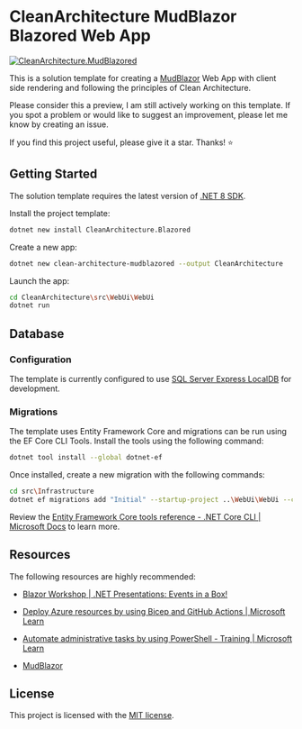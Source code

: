 # CleanArchitecture MudBlazor Blazored Web App

[![CleanArchitecture.MudBlazored](https://github.com/ubhaya/CleanArchitecture.Blazored/actions/workflows/CleanArchitecture.MudBlazored.yml/badge.svg)](https://github.com/ubhaya/CleanArchitecture.Blazored/actions/workflows/CleanArchitecture.MudBlazored.yml)

This is a solution template for creating a [MudBlazor](https://mudblazor.com/) Web App with client side rendering and following the principles of Clean Architecture.

Please consider this a preview, I am still actively working on this template. If you spot a problem or would like to suggest an improvement, please let me know by creating an issue.

If you find this project useful, please give it a star. Thanks! ⭐

## Getting Started
The solution template requires the latest version of [.NET 8 SDK](https://dotnet.microsoft.com/en-us/download/dotnet/8.0).

Install the project template:

```bash
dotnet new install CleanArchitecture.Blazored
```

Create a new app:

```bash
dotnet new clean-architecture-mudblazored --output CleanArchitecture
```

Launch the app:
```bash
cd CleanArchitecture\src\WebUi\WebUi
dotnet run
```

## Database
### Configuration
The template is currently configured to use [SQL Server Express LocalDB](https://learn.microsoft.com/en-us/sql/database-engine/configure-windows/sql-server-express-localdb?view=sql-server-ver16) for development.

### Migrations
The template uses Entity Framework Core and migrations can be run using the EF Core CLI Tools. Install the tools using the following command:

```bash
dotnet tool install --global dotnet-ef
```

Once installed, create a new migration with the following commands:

```bash
cd src\Infrastructure
dotnet ef migrations add "Initial" --startup-project ..\WebUi\WebUi --context ApplicationDbContext --out-dir Data\Migrations
```

Review the [Entity Framework Core tools reference - .NET Core CLI | Microsoft Docs](https://learn.microsoft.com/en-us/ef/core/cli/dotnet) to learn more.

## Resources
The following resources are highly recommended:

* [Blazor Workshop | .NET Presentations: Events in a Box!](https://github.com/dotnet-presentations/blazor-workshop)

* [Deploy Azure resources by using Bicep and GitHub Actions | Microsoft Learn](https://learn.microsoft.com/en-us/training/paths/bicep-github-actions/)

* [Automate administrative tasks by using PowerShell - Training | Microsoft Learn](https://learn.microsoft.com/en-us/training/paths/powershell/)

* [MudBlazor](https://mudblazor.com/)

## License
This project is licensed with the [MIT license](https://github.com/ubhaya/CleanArchitecture.Blazored/blob/main/LICENSE).